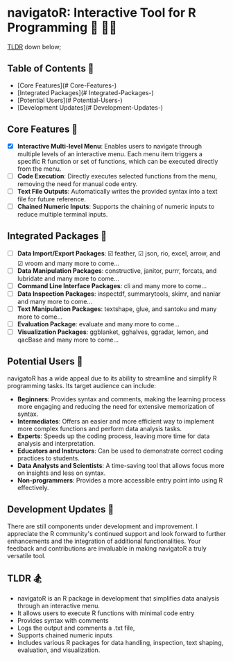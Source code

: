 # navigatoR: Interactive Tool for R Programming 🐊 👨‍💻

[TLDR](#tldr-) down below;

## Table of Contents 📑
- [Core Features](# Core-Features-)
- [Integrated Packages](# Integrated-Packages-)
- [Potential Users](# Potential-Users-)
- [Development Updates](# Development-Updates-)

## Core Features 📌
- [x] **Interactive Multi-level Menu**: Enables users to navigate through multiple levels of an interactive menu. Each menu item triggers a specific R function or set of functions, which can be executed directly from the menu.
- [ ] **Code Execution**: Directly executes selected functions from the menu, removing the need for manual code entry.
- [ ] **Text File Outputs**: Automatically writes the provided syntax into a text file for future reference.
- [ ] **Chained Numeric Inputs**: Supports the chaining of numeric inputs to reduce multiple terminal inputs.

## Integrated Packages 🥗
- [ ] **Data Import/Export Packages**: ☑️ feather, ☑ json, rio, excel, arrow, and ☑ vroom and many more to come... 
- [ ] **Data Manipulation Packages**: constructive, janitor, purrr, forcats, and lubridate and many more to come... 
- [ ] **Command Line Interface Packages**: cli and many more to come... 
- [ ] **Data Inspection Packages**: inspectdf, summarytools, skimr, and naniar and many more to come... 
- [ ] **Text Manipulation Packages**: textshape, glue, and santoku and many more to come... 
- [ ] **Evaluation Package**: evaluate and many more to come... 
- [ ] **Visualization Packages**: ggblanket, gghalves, ggradar, lemon, and qacBase and many more to come... 

## Potential Users 🌇
navigatoR has a wide appeal due to its ability to streamline and simplify R programming tasks. Its target audience can include:

- **Beginners**: Provides syntax and comments, making the learning process more engaging and reducing the need for extensive memorization of syntax.
- **Intermediates**: Offers an easier and more efficient way to implement more complex functions and perform data analysis tasks.
- **Experts**: Speeds up the coding process, leaving more time for data analysis and interpretation.
- **Educators and Instructors**: Can be used to demonstrate correct coding practices to students.
- **Data Analysts and Scientists**: A time-saving tool that allows focus more on insights and less on syntax.
- **Non-programmers**: Provides a more accessible entry point into using R effectively.

## Development Updates 🌋
There are still components under development and improvement. I appreciate the R community's continued support and look forward to further enhancements and the integration of additional functionalities. Your feedback and contributions are invaluable in making navigatoR a truly versatile tool.

 ## TLDR 🏂
- navigatoR is an R package in development that simplifies data analysis through an interactive menu.
- It allows users to execute R functions with minimal code entry
- Provides syntax with comments
- Logs the output and comments a .txt file,
- Supports chained numeric inputs
- Includes various R packages for data handling, inspection, text shaping, evaluation, and visualization.
